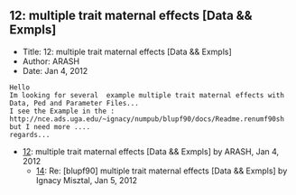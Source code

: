 ## 12: multiple trait maternal effects [Data && Exmpls]

- Title: 12: multiple trait maternal effects [Data && Exmpls]
- Author: ARASH
- Date: Jan 4, 2012

```
Hello
Im looking for several  example multiple trait maternal effects with Data, Ped and Parameter Files...
I see the Example in the :
http://nce.ads.uga.edu/~ignacy/numpub/blupf90/docs/Readme.renumf90sh
but I need more ....
regards...
```

- [12](0012.md): multiple trait maternal effects [Data &amp;&amp; Exmpls] by ARASH, Jan 4, 2012
    - [14](0014.md): Re: [blupf90] multiple trait maternal effects [Data &amp;&amp; Exmpls] by Ignacy Misztal, Jan 5, 2012
